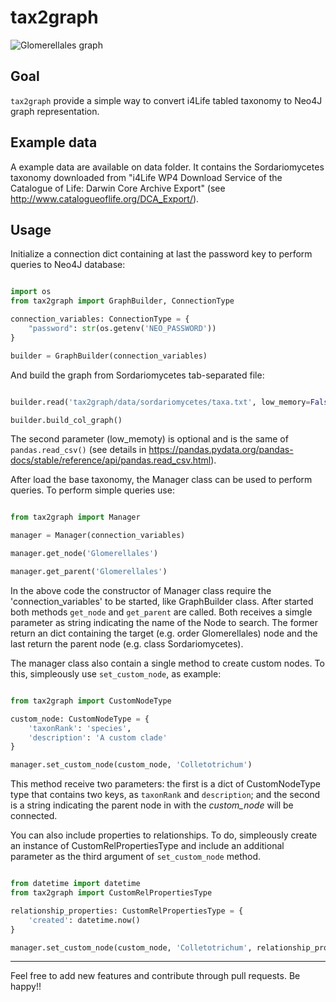 # tax2graph

![Glomerellales graph](https://github.com/sgelias/tax2graph/blob/master/tax2graph/data/glomerellales-graph.png)

## Goal

`tax2graph` provide a simple way to convert i4Life tabled taxonomy to Neo4J graph representation.

## Example data

A example data are available on data folder. It contains the Sordariomycetes taxonomy downloaded from "i4Life WP4 Download Service of the Catalogue of Life:
Darwin Core Archive Export" (see http://www.catalogueoflife.org/DCA_Export/).

## Usage

Initialize a connection dict containing at last the password key to perform queries to Neo4J database:

```python

import os
from tax2graph import GraphBuilder, ConnectionType

connection_variables: ConnectionType = {
    "password": str(os.getenv('NEO_PASSWORD'))
}

builder = GraphBuilder(connection_variables)

```

And build the graph from Sordariomycetes tab-separated file:

```python

builder.read('tax2graph/data/sordariomycetes/taxa.txt', low_memory=False)

builder.build_col_graph()

```

The second parameter (low_memoty) is optional and is the same of `pandas.read_csv()` (see details in https://pandas.pydata.org/pandas-docs/stable/reference/api/pandas.read_csv.html).

After load the base taxonomy, the Manager class can be used to perform queries. To perform simple queries use:

```python

from tax2graph import Manager

manager = Manager(connection_variables)

manager.get_node('Glomerellales')

manager.get_parent('Glomerellales')

```

In the above code the constructor of Manager class require the 'connection_variables' to be started, like GraphBuilder class. After started both methods `get_node` and `get_parent` are called. Both receives a simgle parameter as string indicating the name of the Node to search. The former return an dict containing the target (e.g. order Glomerellales) node and the last return the parent node (e.g. class Sordariomycetes).

The manager class also contain a single method to create custom nodes. To this, simpleously use `set_custom_node`, as example:

```python

from tax2graph import CustomNodeType

custom_node: CustomNodeType = {
    'taxonRank': 'species',
    'description': 'A custom clade'
}

manager.set_custom_node(custom_node, 'Colletotrichum')

```

This method receive two parameters: the first is a dict of CustomNodeType type that contains two keys, as `taxonRank` and `description`; and the second is a string indicating the parent node in with the *custom_node* will be connected.

You can also include properties to relationships. To do, simpleously create an instance of CustomRelPropertiesType and include an additional parameter as the third argument of `set_custom_node` method.

```python

from datetime import datetime
from tax2graph import CustomRelPropertiesType

relationship_properties: CustomRelPropertiesType = {
    'created': datetime.now()
}

manager.set_custom_node(custom_node, 'Colletotrichum', relationship_properties)

```

---

Feel free to add new features and contribute through pull requests. Be happy!!

